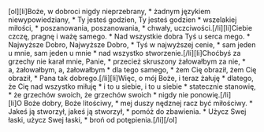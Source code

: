 [ol][li]Boże, w dobroci nigdy nieprzebrany, * żadnym językiem niewypowiedziany, * Ty jesteś godzien, Ty jesteś godzien * wszelakiej miłości, * poszanowania, poszanowania, * chwały, uczciwości.[/li][li]Ciebie czczę, pragnę i ważę samego. * Nad wszystkie dobra Tyś u serca mego. * Najwyższe Dobro, Najwyższe Dobro, * Tyś w najwyższej cenie, * sam jeden u mnie, sam jeden u mnie * nad wszystko stworzenie.[/li][li]Choćbyś za grzechy nie karał mnie, Panie, * przecież skruszony żałowałbym za nie, * a, żałowałbym, a, żałowałbym * dla tego samego, * żem Cię obraził, żem Cię obraził, * Pana tak dobrego.[/li][li]Więc, o mój Boże, i teraz żałuję * dlatego, że Cię nad wszystko miłuję * i to u siebie, i to u siebie * statecznie stanowię, * że grzechów swoich, że grzechów swoich * nigdy nie ponowię.[/li][li]O Boże dobry, Boże litościwy, * mej duszy nędznej racz być miłościwy. * Jakeś ją stworzył, jakeś ją stworzył, * pomóż do zbawienia. * Użycz Swej łaski, użycz Swej łaski, * broń od potępienia.[/li][/ol]